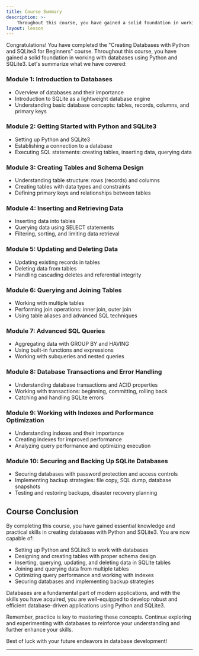 ```yaml
---
title: Course Summary
description: >-
    Throughout this course, you have gained a solid foundation in working with databases using Python and SQLite3
layout: lesson
---
```


Congratulations! You have completed the "Creating Databases with Python and SQLite3 for Beginners" course. Throughout this course, you have gained a solid foundation in working with databases using Python and SQLite3. Let's summarize what we have covered:

### Module 1: Introduction to Databases
- Overview of databases and their importance
- Introduction to SQLite as a lightweight database engine
- Understanding basic database concepts: tables, records, columns, and primary keys

### Module 2: Getting Started with Python and SQLite3
- Setting up Python and SQLite3
- Establishing a connection to a database
- Executing SQL statements: creating tables, inserting data, querying data

### Module 3: Creating Tables and Schema Design
- Understanding table structure: rows (records) and columns
- Creating tables with data types and constraints
- Defining primary keys and relationships between tables

### Module 4: Inserting and Retrieving Data
- Inserting data into tables
- Querying data using SELECT statements
- Filtering, sorting, and limiting data retrieval

### Module 5: Updating and Deleting Data
- Updating existing records in tables
- Deleting data from tables
- Handling cascading deletes and referential integrity

### Module 6: Querying and Joining Tables
- Working with multiple tables
- Performing join operations: inner join, outer join
- Using table aliases and advanced SQL techniques

### Module 7: Advanced SQL Queries
- Aggregating data with GROUP BY and HAVING
- Using built-in functions and expressions
- Working with subqueries and nested queries

### Module 8: Database Transactions and Error Handling
- Understanding database transactions and ACID properties
- Working with transactions: beginning, committing, rolling back
- Catching and handling SQLite errors

### Module 9: Working with Indexes and Performance Optimization
- Understanding indexes and their importance
- Creating indexes for improved performance
- Analyzing query performance and optimizing execution

### Module 10: Securing and Backing Up SQLite Databases
- Securing databases with password protection and access controls
- Implementing backup strategies: file copy, SQL dump, database snapshots
- Testing and restoring backups, disaster recovery planning

## Course Conclusion

By completing this course, you have gained essential knowledge and practical skills in creating databases with Python and SQLite3. You are now capable of:

- Setting up Python and SQLite3 to work with databases
- Designing and creating tables with proper schema design
- Inserting, querying, updating, and deleting data in SQLite tables
- Joining and querying data from multiple tables
- Optimizing query performance and working with indexes
- Securing databases and implementing backup strategies

Databases are a fundamental part of modern applications, and with the skills you have acquired, you are well-equipped to develop robust and efficient database-driven applications using Python and SQLite3.

Remember, practice is key to mastering these concepts. Continue exploring and experimenting with databases to reinforce your understanding and further enhance your skills.

Best of luck with your future endeavors in database development!

---

